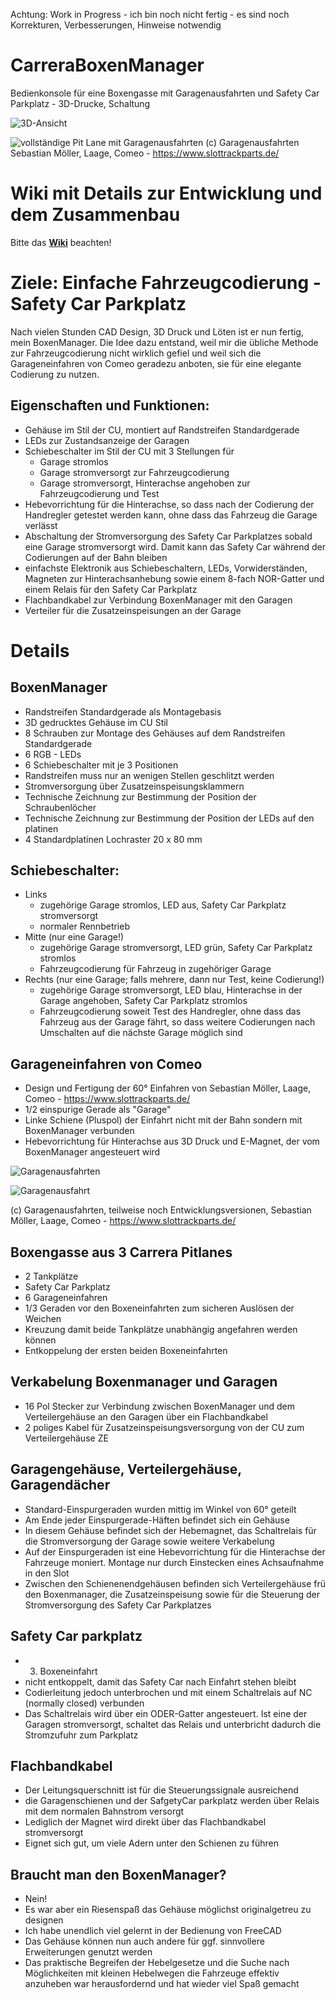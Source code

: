 Achtung: Work in Progress - ich bin noch nicht fertig - es sind noch Korrekturen, Verbesserungen, Hinweise notwendig

# CarreraBoxenManager
Bedienkonsole für eine Boxengasse mit Garagenausfahrten und Safety Car Parkplatz - 3D-Drucke, Schaltung

![3D-Ansicht](https://raw.githubusercontent.com/spitzlbergerj/CarreraBoxenManager/main/images/AnsichtVorne.png)  

![vollständige Pit Lane mit Garagenausfahrten](https://raw.githubusercontent.com/spitzlbergerj/CarreraBoxenManager/main/images/Boxengasse-Garagen.png) 
(c) Garagenausfahrten Sebastian Möller, Laage, Comeo - https://www.slottrackparts.de/

# Wiki mit Details zur Entwicklung und dem Zusammenbau
Bitte das **[Wiki](https://github.com/spitzlbergerj/CarreraBoxenManager/wiki)** beachten! 


# Ziele: Einfache Fahrzeugcodierung - Safety Car Parkplatz

Nach vielen Stunden CAD Design, 3D Druck und Löten ist er nun fertig, mein BoxenManager. Die Idee dazu entstand, weil mir die übliche Methode zur Fahrzeugcodierung nicht wirklich gefiel und weil sich die Garageneinfahren von Comeo geradezu anboten, sie für eine elegante Codierung zu nutzen.

## Eigenschaften und Funktionen:
- Gehäuse im Stil der CU, montiert auf Randstreifen Standardgerade
- LEDs zur Zustandsanzeige der Garagen
- Schiebeschalter im Stil der CU mit 3 Stellungen für
	- Garage stromlos
	- Garage stromversorgt zur Fahrzeugcodierung
	- Garage stromversorgt, Hinterachse angehoben zur Fahrzeugcodierung und Test
- Hebevorrichtung für die Hinterachse, so dass nach der Codierung der Handregler getestet werden kann, ohne dass das Fahrzeug die Garage verlässt
- Abschaltung der Stromversorgung des Safety Car Parkplatzes sobald eine Garage stromversorgt wird. Damit kann das Safety Car während der Codierungen auf der Bahn bleiben
- einfachste Elektronik aus Schiebeschaltern, LEDs, Vorwiderständen, Magneten zur Hinterachsanhebung sowie einem 8-fach NOR-Gatter und einem Relais für den Safety Car Parkplatz 
- Flachbandkabel zur Verbindung BoxenManager mit den Garagen
- Verteiler für die Zusatzeinspeisungen an der Garage

# Details

## BoxenManager
- Randstreifen Standardgerade als Montagebasis
- 3D gedrucktes Gehäuse im CU Stil
- 8 Schrauben zur Montage des Gehäuses auf dem Randstreifen Standardgerade 
- 6 RGB - LEDs
- 6 Schiebeschalter mit je 3 Positionen
- Randstreifen muss nur an wenigen Stellen geschlitzt werden
- Stromversorgung über Zusatzeinspeisungsklammern
- Technische Zeichnung zur Bestimmung der Position der Schraubenlöcher
- Technische Zeichnung zur Bestimmung der Position der LEDs auf den platinen
- 4 Standardplatinen Lochraster 20 x 80 mm

## Schiebeschalter:
- Links
	- zugehörige Garage stromlos, LED aus, Safety Car Parkplatz stromversorgt
	- normaler Rennbetrieb 
- Mitte (nur eine Garage!) 
	- zugehörige Garage stromversorgt, LED grün, Safety Car Parkplatz stromlos
	- Fahrzeugcodierung für Fahrzeug in zugehöriger Garage
- Rechts (nur eine Garage; falls mehrere, dann nur Test, keine Codierung!)
	- zugehörige Garage stromversorgt, LED blau, Hinterachse in der Garage angehoben, Safety Car Parkplatz stromlos
	- Fahrzeugcodierung soweit Test des Handregler, ohne dass das Fahrzeug aus der Garage fährt, so dass weitere Codierungen nach Umschalten auf die nächste Garage möglich sind

## Garageneinfahren von Comeo
- Design und Fertigung der 60° Einfahren von Sebastian Möller, Laage, Comeo - https://www.slottrackparts.de/
- 1/2 einspurige Gerade als "Garage"
- Linke Schiene (Pluspol) der Einfahrt nicht mit der Bahn sondern mit BoxenManager verbunden
- Hebevorrichtung für Hinterachse aus 3D Druck und E-Magnet, der vom BoxenManager angesteuert wird

![Garagenausfahrten](https://raw.githubusercontent.com/spitzlbergerj/CarreraBoxenManager/main/images/Garagenausfahrt.png) 

![Garagenausfahrt](https://raw.githubusercontent.com/spitzlbergerj/CarreraBoxenManager/main/images/Garagenausfahrt-schraeg.png) 

(c) Garagenausfahrten, teilweise noch Entwicklungsversionen, Sebastian Möller, Laage, Comeo - https://www.slottrackparts.de/

## Boxengasse aus 3 Carrera Pitlanes
- 2 Tankplätze
- Safety Car Parkplatz 
- 6 Garageneinfahren
- 1/3 Geraden vor den Boxeneinfahrten zum sicheren Auslösen der Weichen 
- Kreuzung damit beide Tankplätze unabhängig angefahren werden können 
- Entkoppelung der ersten beiden Boxeneinfahrten

## Verkabelung Boxenmanager und Garagen
- 16 Pol Stecker zur Verbindung zwischen BoxenManager und dem Verteilergehäuse an den Garagen über ein Flachbandkabel
- 2 poliges Kabel für Zusatzeinspeisungsversorgung von der CU zum Verteilergehäuse ZE

## Garagengehäuse, Verteilergehäuse, Garagendächer
- Standard-Einspurgeraden wurden mittig im Winkel von 60° geteilt
- Am Ende jeder Einspurgerade-Häften befindet sich ein Gehäuse
- In diesem Gehäuse befindet sich der Hebemagnet, das Schaltrelais für die Stromversorgung der Garage sowie weitere Verkabelung
- Auf der Einspurgeraden ist eine Hebevorrichtung für die Hinterachse der Fahrzeuge moniert. Montage nur durch Einstecken eines Achsaufnahme in den Slot
- Zwischen den Schienenendgehäusen befinden sich Verteilergehäuse frü den Boxenmanager, die Zusatzeinspeisung sowie für die Steuerung der Stromversorgung des Safety Car Parkplatzes

## Safety Car parkplatz
- 3. Boxeneinfahrt 
- nicht entkoppelt, damit das Safety Car nach Einfahrt stehen bleibt
- Codierleitung jedoch unterbrochen und mit einem Schaltrelais auf NC (normally closed) verbunden
- Das Schaltrelais wird über ein ODER-Gatter angesteuert. Ist eine der Garagen stromversorgt, schaltet das Relais und unterbricht dadurch die Stromzufuhr zum Parkplatz

## Flachbandkabel
- Der Leitungsquerschnitt ist für die Steuerungssignale ausreichend
- die Garagenschienen und der SafgetyCar parkplatz werden über Relais mit dem normalen Bahnstrom versorgt
- Lediglich der Magnet wird direkt über das Flachbandkabel stromversorgt
- Eignet sich gut, um viele Adern unter den Schienen zu führen

## Braucht man den BoxenManager?
- Nein!
- Es war aber ein Riesenspaß das Gehäuse möglichst originalgetreu zu designen
- Ich habe unendlich viel gelernt in der Bedienung von FreeCAD
- Das Gehäuse können nun auch andere für ggf. sinnvollere Erweiterungen genutzt werden
- Das praktische Begreifen der Hebelgesetze und die Suche nach Möglichkeiten mit kleinen Hebelwegen die Fahrzeuge effektiv anzuheben war herausfordernd und hat wieder viel Spaß gemacht
